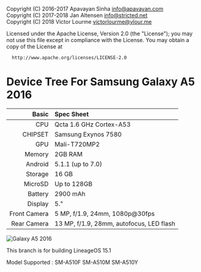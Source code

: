 Copyright (C) 2016-2017 Apavayan Sinha <info@apavayan.com>
<br>
Copyright (C) 2017-2018 Jan Altensen <info@stricted.net>
<br>
Copyright (C) 2018 Victor Lourme <victorlourme@vlour.me>

 Licensed under the Apache License, Version 2.0 (the "License");
 you may not use this file except in compliance with the License.
 You may obtain a copy of the License at

      http://www.apache.org/licenses/LICENSE-2.0

Device Tree For Samsung Galaxy A5 2016 
===================================== 

Basic   | Spec Sheet
-------:|:-------------------------
CPU     | Qcta 1.6 GHz Cortex-A53
CHIPSET | Samsung Exynos 7580
GPU     | Mali-T720MP2
Memory  | 2GB RAM
Android | 5.1.1 (up to 7.0)
Storage | 16 GB
MicroSD | Up to 128GB
Battery | 2900 mAh
Display | 5."
Front Camera  | 5 MP, f/1.9, 24mm, 1080p@30fps
Rear Camera  | 13 MP, f/1.9, 28mm, autofocus, LED flash

![Galaxy A5 2016](https://cdn2.gsmarena.com/vv/pics/samsung/samsung-galaxy-a5-2016-1.jpg)

This branch is for building LineageOS 15.1

Model Supported : SM-A510F SM-A510M SM-A510Y
